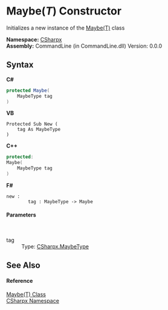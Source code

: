 # Maybe(*T*) Constructor 
 

Initializes a new instance of the <a href="T_CSharpx_Maybe_1">Maybe(T)</a> class

**Namespace:**&nbsp;<a href="N_CSharpx">CSharpx</a><br />**Assembly:**&nbsp;CommandLine (in CommandLine.dll) Version: 0.0.0

## Syntax

**C#**<br />
``` C#
protected Maybe(
	MaybeType tag
)
```

**VB**<br />
``` VB
Protected Sub New ( 
	tag As MaybeType
)
```

**C++**<br />
``` C++
protected:
Maybe(
	MaybeType tag
)
```

**F#**<br />
``` F#
new : 
        tag : MaybeType -> Maybe
```


#### Parameters
&nbsp;<dl><dt>tag</dt><dd>Type: <a href="T_CSharpx_MaybeType">CSharpx.MaybeType</a><br /></dd></dl>

## See Also


#### Reference
<a href="T_CSharpx_Maybe_1">Maybe(T) Class</a><br /><a href="N_CSharpx">CSharpx Namespace</a><br />